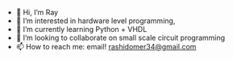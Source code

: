 - 👋 Hi, I’m Ray
- 👀 I’m interested in hardware level programming, 
- 🌱 I’m currently learning Python + VHDL
- 💞️ I’m looking to collaborate on small scale circuit programming
- 📫 How to reach me: email! rashidomer34@gmail.com

<!---
R-a-y-1/R-a-y-1 is a ✨ special ✨ repository because its `README.md` (this file) appears on your GitHub profile.
You can click the Preview link to take a look at your changes.
--->
